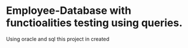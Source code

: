 # Employee-Database with functioalities testing using queries.
Using oracle and sql this project in created
